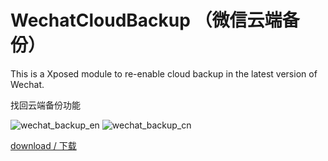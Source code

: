 # WechatCloudBackup （微信云端备份）

This is a Xposed module to re-enable cloud backup in the latest version of Wechat.

找回云端备份功能

![wechat_backup_en](https://cloud.githubusercontent.com/assets/15953618/12413711/2aacf79a-be91-11e5-9cbc-fe58e10f6ce8.png)
![wechat_backup_cn](https://cloud.githubusercontent.com/assets/15953618/12413716/33a007f2-be91-11e5-8e3b-a86d1b9b1fc3.png)

[download / 下载](https://github.com/fkzhang/WechatCloudBackup/releases/download/v1.0.1/WechatCloudBackup1.0.1.apk)
